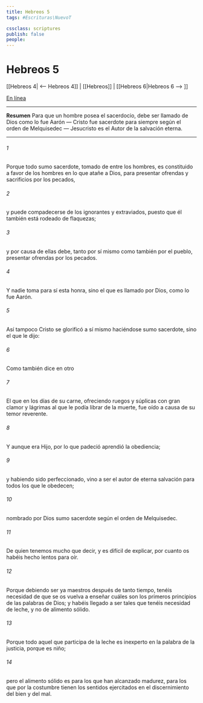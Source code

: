 ```yaml
---
title: Hebreos 5
tags: #Escrituras\NuevoT

cssclass: scriptures
publish: false
people:
---
```


# Hebreos 5
[[Hebreos 4| <-- Hebreos 4]] | [[Hebreos]] | [[Hebreos 6|Hebreos 6 --> ]]

[En línea](https://churchofjesuschrist.org/study/scriptures/nt/heb/5?lang=spa)

---
__Resumen__
Para que un hombre posea el sacerdocio, debe ser llamado de Dios como lo fue Aarón — Cristo fue sacerdote para siempre según el orden de Melquisedec — Jesucristo es el Autor de la salvación eterna.

---
###### 1 
Porque todo sumo sacerdote, tomado de entre los hombres, es constituido a favor de los hombres en lo que atañe a Dios, para presentar ofrendas y sacrificios por los pecados,

###### 2 
y puede compadecerse de los ignorantes y extraviados, puesto que él también está rodeado de flaquezas;

###### 3 
y por causa de ellas debe, tanto por sí mismo como también por el pueblo, presentar ofrendas por los pecados.

###### 4 
Y nadie toma para sí esta honra, sino el que es llamado por Dios, como lo fue Aarón.

###### 5 
Así tampoco Cristo se glorificó a sí mismo haciéndose sumo sacerdote, sino el que le dijo:

###### 6 
Como también dice en otro 

###### 7 
El que en los días de su carne, ofreciendo ruegos y súplicas con gran clamor y lágrimas al que le podía librar de la muerte, fue oído a causa de su temor reverente.

###### 8 
Y aunque era Hijo, por lo que padeció aprendió la obediencia;

###### 9 
y habiendo sido perfeccionado, vino a ser el autor de eterna salvación para todos los que le obedecen;

###### 10 
nombrado por Dios sumo sacerdote según el orden de Melquisedec.

###### 11 
De quien tenemos mucho que decir, y es difícil de explicar, por cuanto os habéis hecho lentos para oír.

###### 12 
Porque debiendo ser ya maestros después de tanto tiempo, tenéis necesidad de que se os vuelva a enseñar cuáles son los primeros principios de las palabras de Dios; y habéis llegado a ser tales que tenéis necesidad de leche, y no de alimento sólido.

###### 13 
Porque todo aquel que participa de la leche es inexperto en la palabra de la justicia, porque es niño;

###### 14 
pero el alimento sólido es para los que han alcanzado madurez, para los que por la costumbre tienen los sentidos ejercitados en el discernimiento del bien y del mal.

